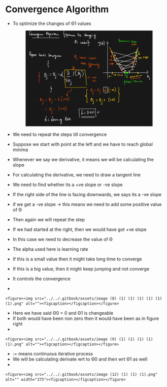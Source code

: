 # Convergence Algorithm

*   To optimize the changes of Θ1 values

    <figure><img src="../../.gitbook/assets/image (7) (1) (1) (1) (1) (1) (1).png" alt=""><figcaption></figcaption></figure>
* &#x20;We need to repeat the steps till convergence
* Suppose we start with point at the left and we have to reach global minima
* Whenever we say we derivative, it means we will be calculating the slope
* For calculating the derivative, we need to draw a tangent line
* We need to find whether its a +ve slope or -ve slope
* If the right side of the line is facing downwards, we says its a -ve slope
* if we get a -ve slope -> this means we need to add some positive value of Θ
* Then again we will repeat the step
* If we had started at the right, then we would have got +ve slope
* In this case we need to decrease the value of Θ
* The alpha used here is learning rate
* If this is a small value then it might take long time to converge
* If this is a big value, then it might keep jumping and not converge
* It controls the convergence
*

    <figure><img src="../../.gitbook/assets/image (8) (1) (1) (1) (1) (1) (1).png" alt=""><figcaption></figcaption></figure>
* Here we have said Θ0 = 0 and Θ1 is changeable
* If both would have been non zero then it would have been as in figure right
*

    <figure><img src="../../.gitbook/assets/image (9) (1) (1) (1) (1) (1).png" alt=""><figcaption></figcaption></figure>
* := means continuous iterative process
* We will be calculating derivate wrt to Θ0 and then wrt Θ1 as well&#x20;
*

    <figure><img src="../../.gitbook/assets/image (12) (1) (1) (1).png" alt="" width="375"><figcaption></figcaption></figure>
